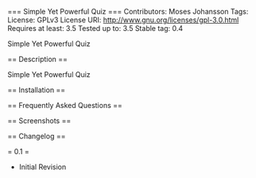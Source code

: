 === Simple Yet Powerful Quiz ===
Contributors: Moses Johansson
Tags:
License: GPLv3
License URI: http://www.gnu.org/licenses/gpl-3.0.html
Requires at least: 3.5
Tested up to: 3.5
Stable tag: 0.4

Simple Yet Powerful Quiz

== Description ==

Simple Yet Powerful Quiz

== Installation ==


== Frequently Asked Questions ==


== Screenshots ==


== Changelog ==

= 0.1 =
- Initial Revision
